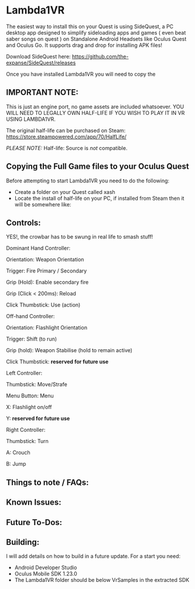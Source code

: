 Lambda1VR
==========


The easiest way to install this on your Quest is using SideQuest, a PC desktop app designed to simplify sideloading apps and games ( even beat saber songs on quest ) on Standalone Android Headsets like Oculus Quest and Oculus Go. It supports drag and drop for installing APK files!

Download SideQuest here:
https://github.com/the-expanse/SideQuest/releases

Once you have installed Lambda1VR you will need to copy the 

IMPORTANT NOTE:
---------------

This is just an engine port, no game assets are included whatsoever. YOU WILL NEED TO LEGALLY OWN HALF-LIFE IF YOU WISH TO PLAY IT IN VR USING LAMBDA1VR.

The original half-life can be purchased on Steam:  https://store.steampowered.com/app/70/HalfLife/

*PLEASE NOTE:* Half-life: Source is *not* compatible.


Copying the Full Game files to your Oculus Quest
------------------------------------------------

Before attempting to start Lambda1VR you need to do the following:

- Create a folder on your Quest called xash
- Locate the install of half-life on your PC, if installed from Steam then it will be somewhere like:




Controls:
---------

YES!, the crowbar has to be swung in real life to smash stuff!

Dominant Hand Controller:

Orientation: 			  Weapon Orientation

Trigger:				    Fire Primary / Secondary

Grip (Hold):			  Enable secondary fire

Grip (Click < 200ms):	Reload

Click Thumbstick:		Use (action)


Off-hand Controller:

Orientation: 			  Flashlight Orientation

Trigger:				    Shift (to run)

Grip (hold):			  Weapon Stabilise (hold to remain active)

Click Thumbstick:	  **reserved for future use**


Left Controller:

Thumbstick:				  Move/Strafe

Menu Button:			  Menu

X:						      Flashlight on/off

Y:						      **reserved for future use**


Right Controller:

Thumbstick:				  Turn

A:						      Crouch

B:						      Jump



Things to note / FAQs:
----------------------



Known Issues:
-------------



Future To-Dos:
--------------


Building:
---------

I will add details on how to build in a future update. For a start you need:

* Android Developer Studio
* Oculus Mobile SDK 1.23.0
* The Lambda1VR folder should be below VrSamples in the extracted SDK
